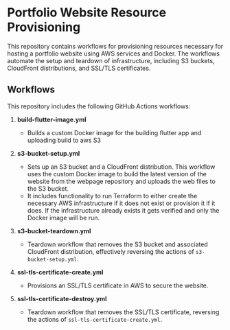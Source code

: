 # Portfolio Website Resource Provisioning

This repository contains workflows for provisioning resources necessary for hosting a portfolio website using AWS services and Docker. The workflows automate the setup and teardown of infrastructure, including S3 buckets, CloudFront distributions, and SSL/TLS certificates.

## Workflows

This repository includes the following GitHub Actions workflows:

1. **build-flutter-image.yml**  
   - Builds a custom Docker image for the building flutter app and uploading build to aws S3
   
2. **s3-bucket-setup.yml**  
   - Sets up an S3 bucket and a CloudFront distribution. This workflow uses the custom Docker image to build the latest version of the website from the webpage repository and uploads the web files to the S3 bucket.
   - It includes functionality to run Terraform to either create the necessary AWS infrastructure if it does not exist or provision it if it does. If the infrastructure already exists it gets verified and only the Docker image will be run.

3. **s3-bucket-teardown.yml**  
   - Teardown workflow that removes the S3 bucket and associated CloudFront distribution, effectively reversing the actions of `s3-bucket-setup.yml`.

4. **ssl-tls-certificate-create.yml**  
   - Provisions an SSL/TLS certificate in AWS to secure the website.

5. **ssl-tls-certificate-destroy.yml**  
   - Teardown workflow that removes the SSL/TLS certificate, reversing the actions of `ssl-tls-certificate-create.yml`.
